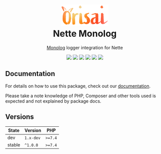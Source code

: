 <h1 align="center">
	<img src="https://github.com/orisai/.github/blob/main/images/repo_title.png" alt="Orisai"/>
	<br/>
	Nette Monolog
</h1>

<p align="center">
    <a href="https://github.com/Seldaek/monolog">Monolog</a> logger integration for Nette
</p>

<p align=center>
  <a href="https://github.com/orisai/nette-monolog/actions?query=workflow%3Aci"><img src="https://github.com/orisai/nette-monolog/workflows/ci/badge.svg"></a>
  <a href="https://coveralls.io/r/orisai/nette-monolog"><img src="https://badgen.net/coveralls/c/github/orisai/nette-monolog/v1.x?cache=300"></a>
  <a href="https://dashboard.stryker-mutator.io/reports/github.com/orisai/nette-monolog/v1.x"><img src="https://badge.stryker-mutator.io/github.com/orisai/nette-monolog/v1.x"></a>
  <a href="https://packagist.org/packages/orisai/nette-monolog"><img src="https://badgen.net/packagist/dt/orisai/nette-monolog?cache=3600"></a>
  <a href="https://packagist.org/packages/orisai/nette-monolog"><img src="https://badgen.net/packagist/v/orisai/nette-monolog?cache=3600"></a>
  <a href="https://choosealicense.com/licenses/mpl-2.0/"><img src="https://badgen.net/badge/license/MPL-2.0/blue?cache=3600"></a>
<p>

## Documentation

For details on how to use this package, check out our [documentation](docs/README.md).

Please take a note knowledge of PHP, Composer and other tools used is expected and not explained by package docs.

## Versions

| State  | Version      | PHP     |
|--------|--------------|---------|
| dev    | `1.x-dev`    | `>=7.4` |
| stable | `^1.0.0`     | `>=7.4` |
